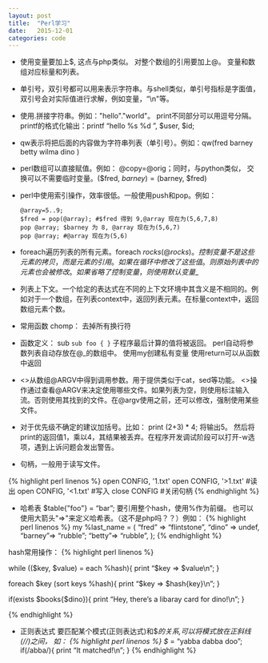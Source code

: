 ```yaml
---
layout: post
title:  "Perl学习"
date:   2015-12-01 
categories: code
---
```


- 使用变量要加上$, 这点与php类似。 对整个数组的引用要加上@。 变量和数组对应标量和列表。
- 单引号，双引号都可以用来表示字符串。与shell类似，单引号指标是字面值，双引号会对实际值进行求解，例如变量，“\n"等。
- 使用.拼接字符串。例如："hello"."world"。 print不同部分可以用逗号分隔。printf的格式化输出：printf “hello %s %d ”, $user, $id;
- qw表示将把后面的内容做为字符串列表（单引号）。例如：qw(fred barney betty wilma dino )
- perl数组可以直接赋值。例如： @copy=@orig；同时，与python类似， 交换可以不需要临时变量。($fred, $barney) = ($barney, $fred)
- perl中使用索引操作，效率很低。一般使用push和pop。例如：


  ```
  @array=5..9;
  $fred = pop(@array); #$fred 得到 9,@array 现在为(5,6,7,8)
  pop @array; $barney 为 8, @array 现在为(5,6,7)
  pop @array; #@array 现在为(5,6)  
  ```
  

- foreach遍历列表的所有元素。foreach $rocks(@rocks)。 控制变量不是这些元素的拷贝，而是元素的引用。如果在循环中修改了这些值。则原始列表中的元素也会被修改。如果省略了控制变量，则使用默认变量$_
- 列表上下文。一个给定的表达式在不同的上下文环境中其含义是不相同的。例如对于一个数组，在列表context中，返回列表元素。在标量context中，返回数组元素个数。
- 常用函数
chomp： 去掉所有换行符

- 函数定义： sub
``
sub foo {
}
``
子程序最后计算的值将被返回。
perl自动将参数列表自动存放在@_的数组中。
使用my创建私有变量
使用return可以从函数中返回

- <>从数组@ARGV中得到调用参数。用于提供类似于cat，sed等功能。 <>操作通过查看@ARGV来决定使用哪些文件。如果列表为空，则使用标注输入流。否则使用其找到的文件。在@argv使用之前，还可以修改，强制使用某些文件。

- 对于优先级不确定的建议加括号。比如： print (2+3) * 4; 将输出5。 然后将print的返回值1，乘以4，其结果被丢弃。在程序开发调试阶段可以打开-w选项，遇到上诉问题会发出警告。
- 句柄，一般用于读写文件。

{% highlight perl linenos %}
open CONFIG, '1.txt'
open CONFIG, '>1.txt' #读出
open CONFIG, '<1.txt' #写入
close CONFIG #关闭句柄
{% endhighlight %}

- 哈希表
$table{"foo"} = “bar”;
要引用整个hash，使用%作为前缀。
也可以使用大箭头"=>"来定义哈希表。（这不是php吗？？）例如：
{% highlight perl linenos %}
my %last_name = (
	“fred” => “flintstone”, “dino” => undef, “barney”=> “rubble”; “betty”=> “rubble”,
);
{% endhighlight %}

hash常用操作：
{% highlight perl linenos %}

while (($key, $value) = each %hash){ 
	print “$key => $value\n”;
}

foreach $key (sort keys %hash){
	print “$key => $hash{key}\n”;
}

if(exists $books{$dino}){
	print “Hey, there’s a libaray card for dino!\n”;
}

{% endhighlight %}

- 正则表达式
要匹配某个模式(正则表达式)和$_的关系,可以将模式放在正斜线(//)之间， 如：
{% highlight perl linenos %}
$_ = “yabba dabba doo”; 
if(/abba/){
	print “It matched!\n”;
}
{% endhighlight %}

<!-- 代码高亮
{% highlight c++ linenos %}
#include <iostream>
using namespace std;
int main() {
	std::cout << "hello world" << std::endl;
}
{% endhighlight %}
-->

<!-- 
{% highlight perl linenos %}
{% endhighlight %}
 -->